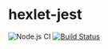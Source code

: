 # hexlet-jest
![Node.js CI](https://github.com/AlexeyRyabchikov/hexlet-jest/workflows/Node.js%20CI/badge.svg?event=check_run)
[![Build Status](https://travis-ci.org/AlexeyRyabchikov/hexlet-jest.svg?branch=master)](https://travis-ci.org/AlexeyRyabchikov/hexlet-jest)
